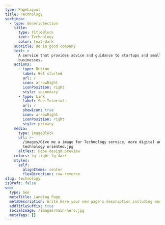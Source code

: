```yaml
---
type: PageLayout
title: Technology
sections:
  - type: GenericSection
    title:
      type: TitleBlock
      text: Technology
      color: text-dark
    subtitle: Be in good company
    text: >
      A service that provides advice and guidance to startups and small
      businesses.
    actions:
      - type: Button
        label: Get started
        url: /
        icon: arrowRight
        iconPosition: right
        style: secondary
      - type: Link
        label: See Tutorials
        url: /
        showIcon: true
        icon: arrowRight
        iconPosition: right
        style: primary
    media:
      type: ImageBlock
      url: >-
        /images/Give me a image for Technology service, more digital and
        technology oriented.jpg
      altText: Dope design preview
    colors: bg-light-fg-dark
    styles:
      self:
        alignItems: center
        flexDirection: row-reverse
slug: technology
isDraft: false
seo:
  type: Seo
  metaTitle: Landing Page
  metaDescription: Write here your new page's description including most relevant keywords.
  addTitleSuffix: true
  socialImage: /images/main-hero.jpg
  metaTags: []
---
```

